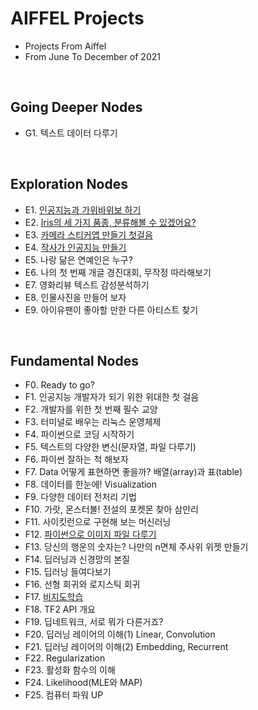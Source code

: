 # **AIFFEL Projects**

- Projects From Aiffel
- From June To December of 2021

<br>

## **Going Deeper Nodes**
- G1. 텍스트 데이터 다루기

<br>

## **Exploration Nodes**

- E1. [인공지능과 가위바위보 하기](https://github.com/nanunzoey/aiffel_projects/blob/master/exploration/E1_rock_scissor_paper.ipynb)
- E2. [Iris의 세 가지 품종, 분류해볼 수 있겠어요?](https://github.com/nanunzoey/aiffel_projects/blob/master/exploration/E2_sklearn_toy_dataset_classifier.ipynb)
- E3. [카메라 스티커앱 만들기 첫걸음](https://github.com/nanunzoey/aiffel_projects/blob/master/exploration/E3_face_sticker.ipynb)
- E4. [작사가 인공지능 만들기](https://github.com/nanunzoey/aiffel_projects/blob/master/exploration/E4_my_brilliant_lyricist.ipynb)
- E5. 나랑 닮은 연예인은 누구?
- E6. 나의 첫 번째 개글 경진대회, 무작정 따라해보기
- E7. 영화리뷰 텍스트 감성분석하기
- E8. 인물사진을 만들어 보자
- E9. 아이유팬이 좋아할 만한 다른 아티스트 찾기

<br>

## **Fundamental Nodes**

- F0. Ready to go?
- F1. 인공지능 개발자가 되기 위한 위대한 첫 걸음
- F2. 개발자를 위한 첫 번째 필수 교양
- F3. 터미널로 배우는 리눅스 운영체제
- F4. 파이썬으로 코딩 시작하기
- F5. 텍스트의 다양한 변신(문자열, 파일 다루기)
- F6. 파이썬 잘하는 척 해보자
- F7. Data 어떻게 표현하면 좋을까? 배열(array)과 표(table)
- F8. 데이터를 한눈에! Visualization
- F9. 다양한 데이터 전처리 기법
- F10. 가랏, 몬스터볼! 전설의 포켓몬 찾아 삼만리
- F11. 사이킷런으로 구현해 보는 머신러닝
- F12. [파이썬으로 이미지 파일 다루기](https://github.com/nanunzoey/aiffel_projects/blob/master/fundamental/F12_get_similar_images.ipynb)
- F13. 당신의 행운의 숫자는? 나만의 n면체 주사위 위젯 만들기
- F14. 딥러닝과 신경망의 본질
- F15. 딥러닝 들여다보기
- F16. 선형 회귀와 로지스틱 회귀
- F17. [비지도학습](https://github.com/nanunzoey/aiffel_projects/blob/master/fundamental/F17_unsupervised_learning.ipynb)
- F18. TF2 API 개요
- F19. 딥네트워크, 서로 뭐가 다른거죠?
- F20. 딥러닝 레이어의 이해(1) Linear, Convolution
- F21. 딥러닝 레이어의 이해(2) Embedding, Recurrent
- F22. Regularization
- F23. 활성화 함수의 이해
- F24. Likelihood(MLE와 MAP)
- F25. 컴퓨터 파워 UP

